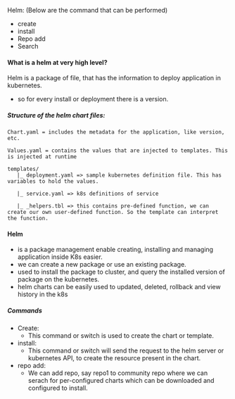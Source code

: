 Helm: (Below are the command that can be performed)
  - create 
  - install
  - Repo add
  - Search

#### What is a helm at very high level?
Helm is a package of file, that has the information to deploy application in kubernetes.
  - so for every install or deployment there is a version.

##### Structure of the helm chart files:
```
Chart.yaml = includes the metadata for the application, like version, etc. 	

Values.yaml = contains the values that are injected to templates. This is injected at runtime

templates/
   |_ deployment.yaml => sample kubernetes definition file. This has variables to hold the values.

   |_ service.yaml => k8s definitions of service

   |_ _helpers.tbl => this contains pre-defined function, we can create our own user-defined function. So the template can interpret the function.
```
#### Helm 
  - is a package management enable creating, installing and managing application inside K8s easier.
  - we can create a new package or use an existing package.
  - used to install the package to cluster, and query the installed version of package on the kubernetes.
  - helm charts can be easily used to updated, deleted, rollback and  view history in the k8s

##### Commands 

 - Create: 
    - This command or switch is used to create the chart or template. 
 - install:
    - This command or switch will send the request to the helm server or kubernetes API, to create the resource present in the chart.
 - repo add:
    - We can add repo, say repo1 to community repo where we can serach for per-configured charts which can be downloaded and configured to install.
  
  

    
  
